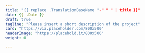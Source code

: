 ```yaml
---
title: "{{ replace .TranslationBaseName "-" " " | title }}"
date: {{ .Date }}
draft: true
tagline: "Please insert a short description of the project"
card: "https://via.placeholder.com/800x500"
headerImage: "https://placehold.it/800x500"
weight: 0

---
```

